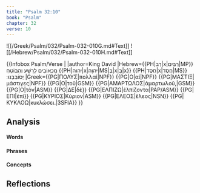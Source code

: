 ```yaml
---
title: "Psalm 32:10"
book: "Psalm"
chapter: 32
verse: 10
---
```

![[/Greek/Psalm/032/Psalm-032-010G.md#Text]]
![[/Hebrew/Psalm/032/Psalm-032-010H.md#Text]]

{{Infobox Psalm/Verse |
|author=King David
|Hebrew={{PH|רַב|x|רַבִּים|MP}}
מַכְאוֹבִים
לָרָשָׁע
וְהַבּוֹטֵחַ
{{PH|יהוה|x|יהוָה|MS|בְּ|x|בַּ|x}} {{PH|חֶסֶד|x|חֶסֶד|MS}}
יְסוֹבְבֶנּוּ
׃
|Greek={{PG|ΠΟΛΥΣ|πολλαὶ|NPF}} {{PG|Ο|αἱ|NPF}} {{PG|ΜΑΣΤΙΞ|μάστιγες|NPF}} {{PG|Ο|τοῦ|GSM}} {{PG|ΑΜΑΡΤΩΛΟΣ|ἁμαρτωλοῦ,|GSM}} {{PG|Ο|τὸν|ASM}} {{PG|ΔΕ|δὲ}} {{PG|ΕΛΠΙΖΩ|ἐλπίζοντα|PAP/ASM}} {{PG|ΕΠΙ|ἐπὶ}} {{PG|ΚΥΡΙΟΣ|Κύριον|ASM}} {{PG|ΕΛΕΟΣ|ἔλεος|NSN}} {{PG|ΚΥΚΛΟΩ|κυκλώσει.|3SFIA}}
}}

## Analysis

#### Words

#### Phrases

#### Concepts

## Reflections
